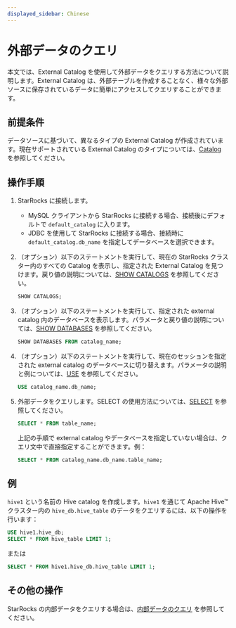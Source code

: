 ```yaml
---
displayed_sidebar: Chinese
---
```


# 外部データのクエリ

本文では、External Catalog を使用して外部データをクエリする方法について説明します。External Catalog は、外部テーブルを作成することなく、様々な外部ソースに保存されているデータに簡単にアクセスしてクエリすることができます。

## 前提条件

データソースに基づいて、異なるタイプの External Catalog が作成されています。現在サポートされている External Catalog のタイプについては、[Catalog](../catalog/catalog_overview.md#catalog) を参照してください。

## 操作手順

1. StarRocks に接続します。
   - MySQL クライアントから StarRocks に接続する場合、接続後にデフォルトで `default_catalog` に入ります。
   - JDBC を使用して StarRocks に接続する場合、接続時に `default_catalog.db_name` を指定してデータベースを選択できます。

2. （オプション）以下のステートメントを実行して、現在の StarRocks クラスター内のすべての Catalog を表示し、指定された External Catalog を見つけます。戻り値の説明については、[SHOW CATALOGS](../../sql-reference/sql-statements/data-manipulation/SHOW_CATALOGS.md) を参照してください。

    ```SQL
    SHOW CATALOGS;
    ```

3. （オプション）以下のステートメントを実行して、指定された external catalog 内のデータベースを表示します。パラメータと戻り値の説明については、[SHOW DATABASES](../../sql-reference/sql-statements/data-manipulation/SHOW_DATABASES.md) を参照してください。

    ```SQL
    SHOW DATABASES FROM catalog_name;
    ```

4. （オプション）以下のステートメントを実行して、現在のセッションを指定された external catalog のデータベースに切り替えます。パラメータの説明と例については、[USE](../../sql-reference/sql-statements/data-definition/USE.md) を参照してください。

    ```SQL
    USE catalog_name.db_name;
    ```

5. 外部データをクエリします。SELECT の使用方法については、[SELECT](../../sql-reference/sql-statements/data-manipulation/SELECT.md) を参照してください。

    ```SQL
    SELECT * FROM table_name;
    ```

    上記の手順で external catalog やデータベースを指定していない場合は、クエリ文中で直接指定することができます。例：

    ```SQL
    SELECT * FROM catalog_name.db_name.table_name;
    ```

## 例

`hive1` という名前の Hive catalog を作成します。`hive1` を通じて Apache Hive™ クラスター内の `hive_db.hive_table` のデータをクエリするには、以下の操作を行います：

```SQL
USE hive1.hive_db;
SELECT * FROM hive_table LIMIT 1;
```

または

```SQL
SELECT * FROM hive1.hive_db.hive_table LIMIT 1;  
```

## その他の操作

StarRocks の内部データをクエリする場合は、[内部データのクエリ](../catalog/default_catalog.md#内部データのクエリ) を参照してください。
